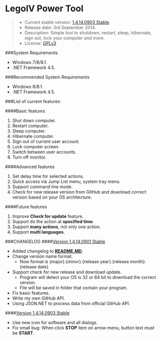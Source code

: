 LegoIV Power Tool
===============
> * Current stable version: [1.4.14.0903 Stable](https://github.com/ansidev/legoivpowertool/releases/tag/1.4.14.0903 "1.4.14.0903 Stable").
> * Release date: 3rd September 2014.
> * Description: Simple tool to shutdown, restart, sleep, hibernate, sign out, lock your computer and more.
> * License: [GPLv3](http://www.gnu.org/licenses/gpl-3.0.html "GNU General Public License Version 3")

###System Requirements
* Windows 7/8/8.1.
* .NET Framework 4.5.

###Recommended System Requirements
* Windows 8/8.1.
* .NET Framework 4.5.

###List of current features:

####Basic features
1. Shut down computer.
2. Restart computer.
3. Sleep computer.
4. Hibernate computer.
5. Sign out of current user account.
6. Lock computer screen.
7. Switch between user accounts.
8. Turn off monitor.

####Advanced features
1. Set delay time for selected actions.
2. Quick access via Jump List menu, system tray menu.
3. Support command line mode.
4. Check for new release version from GitHub and download correct version based on your OS architecture.

####Future features
1. Improve **Check for update** feature.
2. Support do the action at **specified time**.
3. Support **many actions**, not only one action.
4. Support **multi languages**.

###CHANGELOG
####[Version 1.4.14.0901 Stable](https://github.com/ansidev/legoivpowertool/releases/tag/1.4.14.0901 "1.4.14.0901 Stable")
* Added changelog to [**README.MD**](https://github.com/ansidev/legoivpowertool/blob/master/README.md "README.MD").
* Change version name format.
    * Now format is {major}.{minor}.{release year}.{release month}.{release date}
* Support check for new release and download update.
    * Program will detect your OS is 32 or 64 bit to download the correct version.
    * File will be saved in folder that contain your program.
* Fix basic features.
* Write my own GitHub API.
* Using JSON.NET to process data from official GitHub API.

####[Version 1.4.14.0903 Stable](https://github.com/ansidev/legoivpowertool/releases/tag/1.4.14.0903 "1.4.14.0903 Stable")
* Use new icon for software and all dialogs.
* Fix small bug: When click **STOP** item on arrow menu, button text must be **START**.
